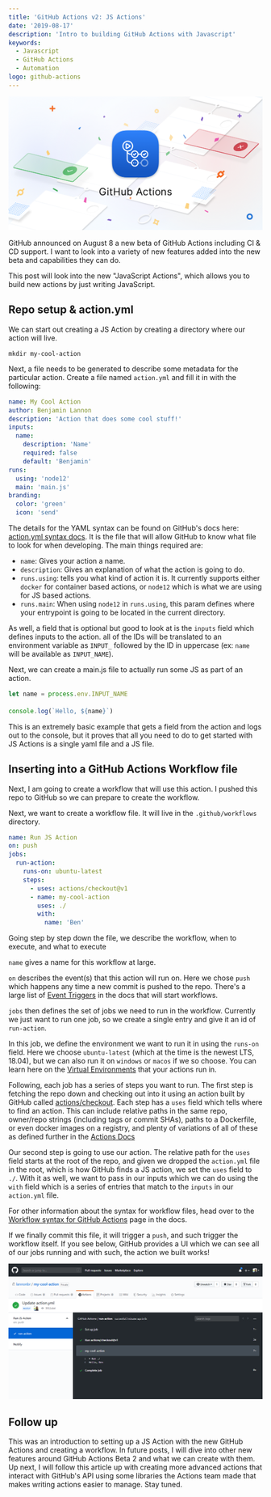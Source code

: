 ```yaml
---
title: 'GitHub Actions v2: JS Actions'
date: '2019-08-17'
description: 'Intro to building GitHub Actions with Javascript'
keywords:
  - Javascript
  - GitHub Actions
  - Automation
logo: github-actions
---
```


![GitHub Actions branding](./GitHubActions.png)

GitHub announced on August 8 a new beta of GitHub Actions including CI & CD support. I want to look into a variety of new features added into the new beta and capabilities they can do.

This post will look into the new "JavaScript Actions", which allows you to build new actions by just writing JavaScript.

## Repo setup & action.yml

We can start out creating a JS Action by creating a directory where our action will live.

```shell
mkdir my-cool-action
```

Next, a file needs to be generated to describe some metadata for the particular action. Create a file named `action.yml` and fill it in with the following:

```yml title=action.yml
name: My Cool Action
author: Benjamin Lannon
description: 'Action that does some cool stuff!'
inputs:
  name:
    description: 'Name'
    required: false
    default: 'Benjamin'
runs:
  using: 'node12'
  main: 'main.js'
branding:
  color: 'green'
  icon: 'send'
```

The details for the YAML syntax can be found on GitHub's docs here: [action.yml syntax docs](https://help.github.com/en/articles/metadata-syntax-for-github-actions). It is the file that will allow GitHub to know what file to look for when developing. The main things required are:

- `name`: Gives your action a name.
- `description`: Gives an explanation of what the action is going to do.
- `runs.using`: tells you what kind of action it is. It currently supports either `docker` for container based actions, or `node12` which is what we are using for JS based actions.
- `runs.main`: When using `node12` in `runs.using`, this param defines where your entrypoint is going to be located in the current directory.

As well, a field that is optional but good to look at is the `inputs` field which defines inputs to the action. all of the IDs will be translated to an environment variable as `INPUT_` followed by the ID in uppercase (ex: `name` will be available as `INPUT_NAME`).

Next, we can create a main.js file to actually run some JS as part of an action.

```js title=main.js
let name = process.env.INPUT_NAME

console.log(`Hello, ${name}`)
```

This is an extremely basic example that gets a field from the action and logs out to the console, but it proves that all you need to do to get started with JS Actions is a single yaml file and a JS file.

## Inserting into a GitHub Actions Workflow file

Next, I am going to create a workflow that will use this action. I pushed this repo to GitHub so we can prepare to create the workflow.

Next, we want to create a workflow file. It will live in the `.github/workflows` directory.

```yml title=.github/workflows/main.yml
name: Run JS Action
on: push
jobs:
  run-action:
    runs-on: ubuntu-latest
    steps:
      - uses: actions/checkout@v1
      - name: my-cool-action
        uses: ./
        with:
          name: 'Ben'
```

Going step by step down the file, we describe the workflow, when to execute, and what to execute

`name` gives a name for this workflow at large.

`on` describes the event(s) that this action will run on. Here we chose `push` which happens any time a new commit is pushed to the repo. There's a large list of [Event Triggers](https://help.github.com/en/articles/events-that-trigger-workflows) in the docs that will start workflows.

`jobs` then defines the set of jobs we need to run in the workflow. Currently we just want to run one job, so we create a single entry and give it an id of `run-action`.

In this job, we define the environment we want to run it in using the `runs-on` field. Here we choose `ubuntu-latest` (which at the time is the newest LTS, 18.04), but we can also run it on `windows` or `macos` if we so choose. You can learn here on the [Virtual Environments](https://help.github.com/en/articles/virtual-environments-for-github-actions) that your actions run in.

Following, each job has a series of steps you want to run. The first step is fetching the repo down and checking out into it using an action built by GitHub called [actions/checkout](https://github.com/actions/checkout). Each step has a `uses` field which tells where to find an action. This can include relative paths in the same repo, owner/repo strings (including tags or commit SHAs), paths to a Dockerfile, or even docker images on a registry, and plenty of variations of all of these as defined further in the [Actions Docs](https://help.github.com/en/articles/workflow-syntax-for-github-actions#jobsjob_idstepsuses)

Our second step is going to use our action. The relative path for the `uses` field starts at the root of the repo, and given we dropped the `action.yml` file in the root, which is how GitHub finds a JS action, we set the `uses` field to `./`. With it as well, we want to pass in our inputs which we can do using the `with` field which is a series of entries that match to the `inputs` in our `action.yml` file.

For other information about the syntax for workflow files, head over to the [Workflow syntax for GitHub Actions](https://help.github.com/en/articles/workflow-syntax-for-github-actions) page in the docs.

If we finally commit this file, it will trigger a `push`, and such trigger the workflow itself. If you see below, GitHub provides a UI which we can see all of our jobs running and with such, the action we built works!

![GitHub Actions Workflow Run UI](./workflow.png)

## Follow up

This was an introduction to setting up a JS Action with the new GitHub Actions and creating a workflow. In future posts, I will dive into other new features around GitHub Actions Beta 2 and what we can create with them. Up next, I will follow this article up with creating more advanced actions that interact with GitHub's API using some libraries the Actions team made that makes writing actions easier to manage. Stay tuned.
